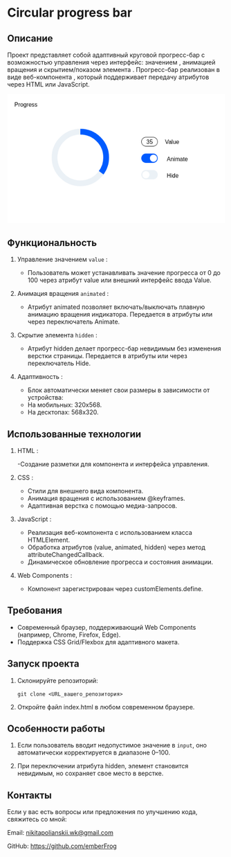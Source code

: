 # Circular progress bar

## Описание

Проект представляет собой адаптивный круговой прогресс-бар с возможностью управления через интерфейс: значением <value>, анимацией вращения <animated> и скрытием/показом элемента <hidden>. Прогресс-бар реализован в виде веб-компонента <circular-progress>, который поддерживает передачу атрибутов через HTML или JavaScript.

![preview](./images/preview.png)

## Функциональность

1. Управление значением `value` :

   - Пользователь может устанавливать значение прогресса от 0 до 100 через атрибут value или внешний интерфейс ввода Value.

2. Анимация вращения `animated` :

   - Атрибут animated позволяет включать/выключать плавную анимацию вращения индикатора. Передается в атрибуты или через переключатель Animate.

3. Скрытие элемента `hidden` :

   - Атрибут hidden делает прогресс-бар невидимым без изменения верстки страницы. Передается в атрибуты или через переключатель Hide.

4. Адаптивность :

   - Блок автоматически меняет свои размеры в зависимости от устройства:
   - На мобильных: 320x568.
   - На десктопах: 568x320.

## Использованные технологии

1. HTML :

   -Создание разметки для компонента и интерфейса управления.

2. CSS :

   - Стили для внешнего вида компонента.
   - Анимация вращения с использованием @keyframes.
   - Адаптивная верстка с помощью медиа-запросов.

3. JavaScript :

   - Реализация веб-компонента с использованием класса HTMLElement.
   - Обработка атрибутов (value, animated, hidden) через метод attributeChangedCallback.
   - Динамическое обновление прогресса и состояния анимации.

4. Web Components :

   - Компонент зарегистрирован через customElements.define.

## Требования

- Современный браузер, поддерживающий Web Components (например, Chrome, Firefox, Edge).
- Поддержка CSS Grid/Flexbox для адаптивного макета.

## Запуск проекта

1. Склонируйте репозиторий:

   ```
   git clone <URL_вашего_репозитория>
   ```

2. Откройте файл index.html в любом современном браузере.

## Особенности работы

1. Если пользователь вводит недопустимое значение в `input`, оно автоматически корректируется в диапазоне 0–100.

2. При переключении атрибута hidden, элемент становится невидимым, но сохраняет свое место в верстке.

## Контакты

Если у вас есть вопросы или предложения по улучшению кода, свяжитесь со мной:

Email: nikitapolianskii.wk@gmail.com

GitHub: https://github.com/emberFrog
